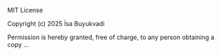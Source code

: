 MIT License

Copyright (c) 2025 İsa Buyukvadi

Permission is hereby granted, free of charge, to any person obtaining a copy
...

